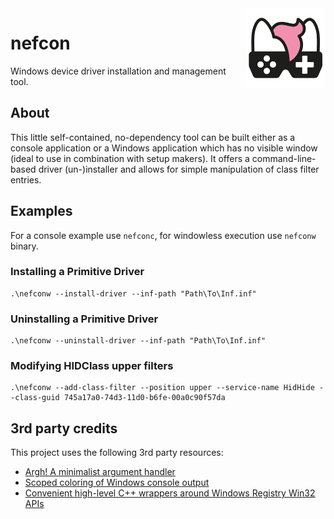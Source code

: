 <img src="assets/NSS-128x128.png" align="right" />

# nefcon

Windows device driver installation and management tool.

## About

This little self-contained, no-dependency tool can be built either as a console application or a Windows application which has no visible window (ideal to use in combination with setup makers). It offers a command-line-based driver (un-)installer and allows for simple manipulation of class filter entries.

## Examples

For a console example use `nefconc`, for windowless execution use `nefconw` binary.

### Installing a Primitive Driver

```text
.\nefconw --install-driver --inf-path "Path\To\Inf.inf"
```

### Uninstalling a Primitive Driver

```text
.\nefconw --uninstall-driver --inf-path "Path\To\Inf.inf"
```

### Modifying HIDClass upper filters

```text
.\nefconw --add-class-filter --position upper --service-name HidHide --class-guid 745a17a0-74d3-11d0-b6fe-00a0c90f57da
```

## 3rd party credits

This project uses the following 3rd party resources:

- [Argh! A minimalist argument handler](https://github.com/adishavit/argh)
- [Scoped coloring of Windows console output](https://github.com/jrebacz/colorwin)
- [Convenient high-level C++ wrappers around Windows Registry Win32 APIs](https://github.com/GiovanniDicanio/WinReg)
